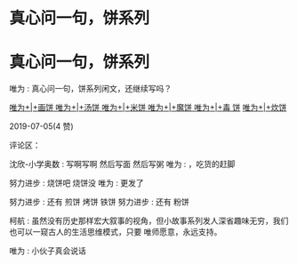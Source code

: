 # 真心问一句，饼系列

# 真心问一句，饼系列

唯为 : 真心问一句，饼系列闲文，还继续写吗？

[唯为](https://mp.weixin.qq.com/s/nS5FwT6qy5T3Im6IXAD2jw)[+|+](https://mp.weixin.qq.com/s/nS5FwT6qy5T3Im6IXAD2jw)[画饼 唯为](https://mp.weixin.qq.com/s/nS5FwT6qy5T3Im6IXAD2jw)[+|+](https://mp.weixin.qq.com/s/nS5FwT6qy5T3Im6IXAD2jw)[汤饼 唯为](https://mp.weixin.qq.com/s/nS5FwT6qy5T3Im6IXAD2jw)[+|+](https://mp.weixin.qq.com/s/nS5FwT6qy5T3Im6IXAD2jw)[米饼 唯为](https://mp.weixin.qq.com/s/nS5FwT6qy5T3Im6IXAD2jw)[+|+](https://mp.weixin.qq.com/s/nS5FwT6qy5T3Im6IXAD2jw)[魔饼 唯为](https://mp.weixin.qq.com/s/nS5FwT6qy5T3Im6IXAD2jw)[+|+](https://mp.weixin.qq.com/s/nS5FwT6qy5T3Im6IXAD2jw)[毒 饼](https://mp.weixin.qq.com/s/nS5FwT6qy5T3Im6IXAD2jw) [唯为](https://mp.weixin.qq.com/s/NiRQEbbba3LyysQr50qjQw)[+|+](https://mp.weixin.qq.com/s/NiRQEbbba3LyysQr50qjQw)[炊饼](https://mp.weixin.qq.com/s/NiRQEbbba3LyysQr50qjQw)

2019-07-05(4 赞)

评论区：

沈欣-小学奥数 : 写啊写啊 然后写面 然后写粥 唯为 : ，吃货的赶脚

努力进步 : 烧饼吧 烧饼没 唯为 : 更发了

努力进步 : 还有 煎饼 烤饼 铁饼 努力进步 : 还有 粉饼

柯航 : 虽然没有历史那样宏大叙事的视角，但小故事系列发人深省趣味无穷，我们也可以一窥古人的生活思维模式，只要 唯师愿意，永远支持。

唯为 : 小伙子真会说话